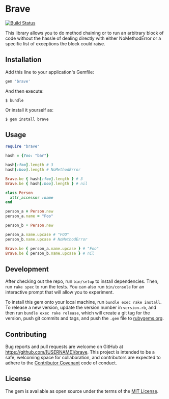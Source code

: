 # Brave

[![Build Status](https://travis-ci.org/olistik/brave.svg)](https://travis-ci.org/olistik/brave)

This library allows you to do method chaining or to run an arbitrary block of code without the hassle of dealing directly with either NoMethodError or a specific list of exceptions the block could raise.

## Installation

Add this line to your application's Gemfile:

```ruby
gem 'brave'
```

And then execute:

    $ bundle

Or install it yourself as:

    $ gem install brave

## Usage

```ruby
require "brave"

hash = {foo: "bar"}

hash[:foo].length # 3
hash[:boo].length # NoMethodError

Brave.be { hash[:foo].length } # 3
Brave.be { hash[:boo].length } # nil

class Person
  attr_accessor :name
end

person_a = Person.new
person_a.name = "Foo"

person_b = Person.new

person_a.name.upcase # "FOO"
person_b.name.upcase # NoMethodError

Brave.be { person_a.name.upcase } # "Foo"
Brave.be { person_b.name.upcase } # nil
```

## Development

After checking out the repo, run `bin/setup` to install dependencies. Then, run `rake spec` to run the tests. You can also run `bin/console` for an interactive prompt that will allow you to experiment.

To install this gem onto your local machine, run `bundle exec rake install`. To release a new version, update the version number in `version.rb`, and then run `bundle exec rake release`, which will create a git tag for the version, push git commits and tags, and push the `.gem` file to [rubygems.org](https://rubygems.org).

## Contributing

Bug reports and pull requests are welcome on GitHub at https://github.com/[USERNAME]/brave. This project is intended to be a safe, welcoming space for collaboration, and contributors are expected to adhere to the [Contributor Covenant](contributor-covenant.org) code of conduct.


## License

The gem is available as open source under the terms of the [MIT License](http://opensource.org/licenses/MIT).
